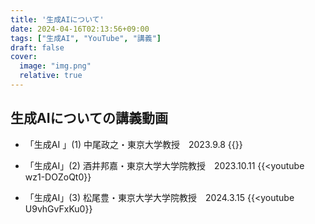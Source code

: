 ```yaml
---
title: '生成AIについて'
date: 2024-04-16T02:13:56+09:00
tags: ["生成AI", "YouTube", "講義"]
draft: false
cover:
  image: "img.png"
  relative: true
---
```


## 生成AIについての講義動画

- 「生成AI 」(1) 中尾政之・東京大学教授　2023.9.8
{{<youtube uN0eilnXl4E>}}

- 「生成AI」(2) 酒井邦嘉・東京大学大学院教授　2023.10.11
{{<youtube wz1-DOZoQt0}}

- 「生成AI」(3) 松尾豊・東京大学大学院教授　2024.3.15
{{<youtube U9vhGvFxKu0}}
